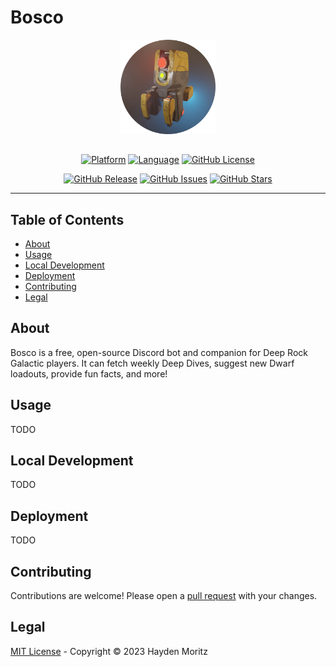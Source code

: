 # Bosco

<div align="center">

  <a href="https://github.com/MoritzHayden/bosco" target="_self">
    <img src="./img/avatar-alt.png" width="30%" style="padding-bottom: 15px; min-width: 100px; max-width: 250px" alt="Bosco Bot Logo" />
  </a>

  [![Platform](https://img.shields.io/badge/platform-discord-blue.svg)](https://discord.com)
  [![Language](https://img.shields.io/badge/language-python-yellow.svg)](https://www.python.org)
  [![GitHub License](https://img.shields.io/github/license/MoritzHayden/bosco?color=darkred)](https://github.com/MoritzHayden/bosco/blob/main/LICENSE)

  [![GitHub Release](https://img.shields.io/github/v/release/MoritzHayden/bosco?color=darkgreen)](https://github.com/MoritzHayden/bosco/releases)
  [![GitHub Issues](https://img.shields.io/github/issues/MoritzHayden/bosco)](https://github.com/MoritzHayden/bosco/issues)
  [![GitHub Stars](https://img.shields.io/github/stars/MoritzHayden/bosco)](https://github.com/MoritzHayden/bosco)

</div>

---

## Table of Contents

- [About](#about)
- [Usage](#usage)
- [Local Development](#local-development)
- [Deployment](#deployment)
- [Contributing](#contributing)
- [Legal](#legal)

## About

Bosco is a free, open-source Discord bot and companion for Deep Rock Galactic players. It can fetch weekly Deep Dives, suggest new Dwarf loadouts, provide fun facts, and more!

## Usage

TODO

## Local Development

TODO

## Deployment

TODO

## Contributing

Contributions are welcome! Please open a [pull request](https://github.com/MoritzHayden/bosco/pulls) with your changes.

## Legal

[MIT License](LICENSE) - Copyright &copy; 2023 Hayden Moritz
